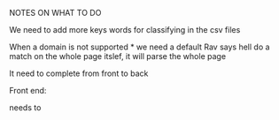 
NOTES ON WHAT TO DO 

We need to add more keys words for classifying in the csv files

When a domain is not supported * we need a default
  Rav says hell do a match on the whole page itslef, it will parse the whole page 
  

 It need to complete from front to back 

Front end:

needs to 